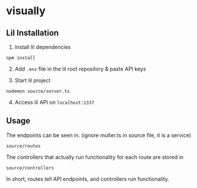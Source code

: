 # visually

## Lil Installation

1. Install lil dependencies

```
npm install
```

2. Add `.env` file in the lil root repository & paste API keys

3. Start lil project
```
nodemon source/server.ts
```

4. Access lil API on `localhost:1337`

## Usage

The endpoints can be seen in. (ignore multer.ts in source file, it is a service)

```
source/routes
```

The controllers that actually run functionality for each route are stored in
```
source/controllers
```

In short, routes tell API endpoints, and controllers run functionality.
